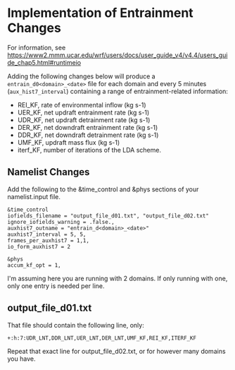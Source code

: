 # Implementation of Entrainment Changes

For information, see https://www2.mmm.ucar.edu/wrf/users/docs/user_guide_v4/v4.4/users_guide_chap5.html#runtimeio

Adding the following changes below will produce a `entrain_d0<domain>_<date>` file for each domain and every 5 minutes (`aux_hist7_interval`) containing a range of entrainment-related information:
- REI_KF, rate of environmental inflow (kg s-1)
- UER_KF, net updraft entrainment rate (kg s-1)
- UDR_KF, net updraft detrainment rate (kg s-1)
- DER_KF, net downdraft entrainment rate (kg s-1)
- DDR_KF, net downdraft detrainment rate (kg s-1)
- UMF_KF, updraft mass flux (kg s-1)
- iterf_KF, number of iterations of the LDA scheme.

## Namelist Changes

Add the following to the &time_control and &phys sections of your namelist.input file. 
```
&time_control
iofields_filename = "output_file_d01.txt", "output_file_d02.txt"
ignore_iofields_warning = .false.,
auxhist7_outname = "entrain_d<domain>_<date>"
auxhist7_interval = 5, 5,
frames_per_auxhist7 = 1,1,
io_form_auxhist7 = 2

&phys
accum_kf_opt = 1,
```
I'm assuming here you are running with 2 domains. If only running with one, only one entry is needed per line.

## output_file_d01.txt
That file should contain the following line, only:
```
+:h:7:UDR_LNT,DDR_LNT,UER_LNT,DER_LNT,UMF_KF,REI_KF,ITERF_KF 
```

Repeat that exact line for output_file_d02.txt, or for however many domains you have.




